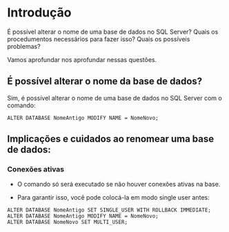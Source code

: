 # Introdução

É possível alterar o nome de uma base de dados no SQL Server? Quais os procedumentos necessários para fazer isso? Quais os possíveis problemas?

Vamos aprofundar nos aprofundar nessas questões.

## É possível alterar o nome da base de dados?

Sim, é possível alterar o nome de uma base de dados no SQL Server com o comando:

```TSQL
ALTER DATABASE NomeAntigo MODIFY NAME = NomeNovo;
```

## Implicações e cuidados ao renomear uma base de dados:

### Conexões ativas

- O comando só será executado se não houver conexões ativas na base.

- Para garantir isso, você pode colocá-la em modo single user antes:

```TSQL
ALTER DATABASE NomeAntigo SET SINGLE_USER WITH ROLLBACK IMMEDIATE;
ALTER DATABASE NomeAntigo MODIFY NAME = NomeNovo;
ALTER DATABASE NomeNovo SET MULTI_USER;
```
